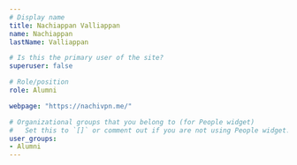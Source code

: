 ```yaml
---
# Display name
title: Nachiappan Valliappan
name: Nachiappan
lastName: Valliappan

# Is this the primary user of the site?
superuser: false

# Role/position
role: Alumni

webpage: "https://nachivpn.me/"

# Organizational groups that you belong to (for People widget)
#   Set this to `[]` or comment out if you are not using People widget.
user_groups:
- Alumni
---
```

